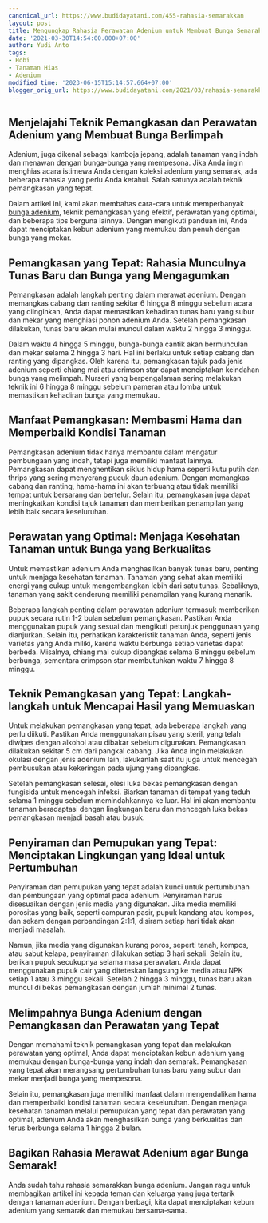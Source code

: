 ```yaml
---
canonical_url: https://www.budidayatani.com/455-rahasia-semarakkan
layout: post
title: Mengungkap Rahasia Perawatan Adenium untuk Membuat Bunga Semarak
date: '2021-03-30T14:54:00.000+07:00'
author: Yudi Anto
tags:
- Hobi
- Tanaman Hias
- Adenium
modified_time: '2023-06-15T15:14:57.664+07:00'
blogger_orig_url: https://www.budidayatani.com/2021/03/rahasia-semarakkan-bunga-adenium.html
---
```


<h2>Menjelajahi Teknik Pemangkasan dan Perawatan Adenium yang Membuat Bunga Berlimpah</h2><p>Adenium, juga dikenal sebagai kamboja jepang, adalah tanaman yang indah dan menawan dengan bunga-bunga yang mempesona. Jika Anda ingin menghias acara istimewa Anda dengan koleksi adenium yang semarak, ada beberapa rahasia yang perlu Anda ketahui. Salah satunya adalah teknik pemangkasan yang tepat.</p><p>Dalam artikel ini, kami akan membahas cara-cara untuk memperbanyak <a href="https://www.budidayatani.com/search/label/Adenium">bunga adenium</a>, teknik pemangkasan yang efektif, perawatan yang optimal, dan beberapa tips berguna lainnya. Dengan mengikuti panduan ini, Anda dapat menciptakan kebun adenium yang memukau dan penuh dengan bunga yang mekar.</p><h2>Pemangkasan yang Tepat: Rahasia Munculnya Tunas Baru dan Bunga yang Mengagumkan</h2><p>Pemangkasan adalah langkah penting dalam merawat adenium. Dengan memangkas cabang dan ranting sekitar 6 hingga 8 minggu sebelum acara yang diinginkan, Anda dapat memastikan kehadiran tunas baru yang subur dan mekar yang menghiasi pohon adenium Anda. Setelah pemangkasan dilakukan, tunas baru akan mulai muncul dalam waktu 2 hingga 3 minggu.</p><p>Dalam waktu 4 hingga 5 minggu, bunga-bunga cantik akan bermunculan dan mekar selama 2 hingga 3 hari. Hal ini berlaku untuk setiap cabang dan ranting yang dipangkas. Oleh karena itu, pemangkasan tajuk pada jenis adenium seperti chiang mai atau crimson star dapat menciptakan keindahan bunga yang melimpah. Nurseri yang berpengalaman sering melakukan teknik ini 6 hingga 8 minggu sebelum pameran atau lomba untuk memastikan kehadiran bunga yang memukau.</p><h2>Manfaat Pemangkasan: Membasmi Hama dan Memperbaiki Kondisi Tanaman</h2><p>Pemangkasan adenium tidak hanya membantu dalam mengatur pembungaan yang indah, tetapi juga memiliki manfaat lainnya. Pemangkasan dapat menghentikan siklus hidup hama seperti kutu putih dan thrips yang sering menyerang pucuk daun adenium. Dengan memangkas cabang dan ranting, hama-hama ini akan terbuang atau tidak memiliki tempat untuk bersarang dan bertelur. Selain itu, pemangkasan juga dapat meningkatkan kondisi tajuk tanaman dan memberikan penampilan yang lebih baik secara keseluruhan.</p><h2>Perawatan yang Optimal: Menjaga Kesehatan Tanaman untuk Bunga yang Berkualitas</h2><p>Untuk memastikan adenium Anda menghasilkan banyak tunas baru, penting untuk menjaga kesehatan tanaman. Tanaman yang sehat akan memiliki energi yang cukup untuk mengembangkan lebih dari satu tunas. Sebaliknya, tanaman yang sakit cenderung memiliki penampilan yang kurang menarik.</p><p>Beberapa langkah penting dalam perawatan adenium termasuk memberikan pupuk secara rutin 1-2 bulan sebelum pemangkasan. Pastikan Anda menggunakan pupuk yang sesuai dan mengikuti petunjuk penggunaan yang dianjurkan. Selain itu, perhatikan karakteristik tanaman Anda, seperti jenis varietas yang Anda miliki, karena waktu berbunga setiap varietas dapat berbeda. Misalnya, chiang mai cukup dipangkas selama 6 minggu sebelum berbunga, sementara crimpson star membutuhkan waktu 7 hingga 8 minggu.</p><h2>Teknik Pemangkasan yang Tepat: Langkah-langkah untuk Mencapai Hasil yang Memuaskan</h2><p>Untuk melakukan pemangkasan yang tepat, ada beberapa langkah yang perlu diikuti. Pastikan Anda menggunakan pisau yang steril, yang telah diwipes dengan alkohol atau dibakar sebelum digunakan. Pemangkasan dilakukan sekitar 5 cm dari pangkal cabang. Jika Anda ingin melakukan okulasi dengan jenis adenium lain, lakukanlah saat itu juga untuk mencegah pembusukan atau kekeringan pada ujung yang dipangkas.</p><p>Setelah pemangkasan selesai, olesi luka bekas pemangkasan dengan fungisida untuk mencegah infeksi. Biarkan tanaman di tempat yang teduh selama 1 minggu sebelum memindahkannya ke luar. Hal ini akan membantu tanaman beradaptasi dengan lingkungan baru dan mencegah luka bekas pemangkasan menjadi basah atau busuk.</p><h2>Penyiraman dan Pemupukan yang Tepat: Menciptakan Lingkungan yang Ideal untuk Pertumbuhan</h2><p>Penyiraman dan pemupukan yang tepat adalah kunci untuk pertumbuhan dan pembungaan yang optimal pada adenium. Penyiraman harus disesuaikan dengan jenis media yang digunakan. Jika media memiliki porositas yang baik, seperti campuran pasir, pupuk kandang atau kompos, dan sekam dengan perbandingan 2:1:1, disiram setiap hari tidak akan menjadi masalah.</p><p>Namun, jika media yang digunakan kurang poros, seperti tanah, kompos, atau sabut kelapa, penyiraman dilakukan setiap 3 hari sekali. Selain itu, berikan pupuk secukupnya selama masa perawatan. Anda dapat menggunakan pupuk cair yang diteteskan langsung ke media atau NPK setiap 1 atau 3 minggu sekali. Setelah 2 hingga 3 minggu, tunas baru akan muncul di bekas pemangkasan dengan jumlah minimal 2 tunas.</p><h2>Melimpahnya Bunga Adenium dengan Pemangkasan dan Perawatan yang Tepat</h2><p>Dengan memahami teknik pemangkasan yang tepat dan melakukan perawatan yang optimal, Anda dapat menciptakan kebun adenium yang memukau dengan bunga-bunga yang indah dan semarak. Pemangkasan yang tepat akan merangsang pertumbuhan tunas baru yang subur dan mekar menjadi bunga yang mempesona.</p><p>Selain itu, pemangkasan juga memiliki manfaat dalam mengendalikan hama dan memperbaiki kondisi tanaman secara keseluruhan. Dengan menjaga kesehatan tanaman melalui pemupukan yang tepat dan perawatan yang optimal, adenium Anda akan menghasilkan bunga yang berkualitas dan terus berbunga selama 1 hingga 2 bulan.</p><h2>Bagikan Rahasia Merawat Adenium agar Bunga Semarak!</h2><p>Anda sudah tahu rahasia semarakkan bunga adenium. Jangan ragu untuk membagikan artikel ini kepada teman dan keluarga yang juga tertarik dengan tanaman adenium. Dengan berbagi, kita dapat menciptakan kebun adenium yang semarak dan memukau bersama-sama.</p>